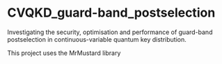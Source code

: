 # CVQKD_guard-band_postselection

Investigating the security, optimisation and performance of guard-band postselection in continuous-variable quantum key distribution.

This project uses the MrMustard library 
